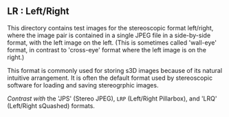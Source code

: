 <!-- LR/README.md -->

## LR : Left/Right ##

This directory contains test images for the stereoscopic format
left/right, where the image pair is contained in a single JPEG file in
a side-by-side format, with the left image on the left.  (This is
sometimes called 'wall-eye' format, in contrast to 'cross-eye' format
where the left image is on the right.)

This format is commonly used for storing s3D images because of its
natural intuitive arrangement.  It is often the default format used by
stereoscopic software for loading and saving stereogrphic images.

*Contrast with* the 'JPS' (Stereo JPEG), `LRP` (Left/Right Pillarbox),
 and 'LRQ' (Left/Right sQuashed) formats.

<!-- EOF: LR/README.md -->
